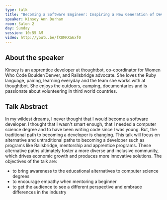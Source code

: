 ```yaml
---
type: talk
title: "Becoming a Software Engineer: Inspiring a New Generation of Developers"
speaker: Kinsey Ann Durham
room: Salon 2
day: Sunday
session: 10:55 AM
video: http://youtu.be/fXUMRXa6xf0
---
```


## About the speaker

Kinsey is an apprentice developer at thoughtbot, co-coordinator for Women Who Code Boulder/Denver, and Railsbridge advocate. She loves the Ruby language, pairing, learning everyday and the team she works with at thoughtbot. She enjoys the outdoors, camping, documentaries and is passionate about volunteering in third world countries.

## Talk Abstract

In my wildest dreams, I never thought that I would become a software developer. I thought that I wasn't smart enough, that I needed a computer science degree and to have been writing code since I was young. But, the traditional path to becoming a developer is changing. This talk will focus on alternative and untraditional paths to becoming a developer such as programs like Railsbridge, mentorship and apprentice programs. These alternative paths ultimately foster a more diverse and inclusive community, which drives economic growth and produces more innovative solutions. 
The objectives of the talk are: 
- to bring awareness to the educational alternatives to computer science degrees 
- to encourage empathy when mentoring a beginner 
- to get the audience to see a different perspective and embrace differences in the industry
